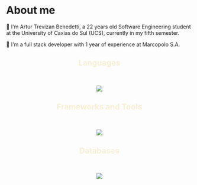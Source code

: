 # About me

💬 I'm Artur Trevizan Benedetti, a 22 years old Software Engineering student at the University of Caxias do Sul (UCS), currently in my fifth semester.

🔭 I'm a full stack developer with 1 year of experience at Marcopolo S.A.

<h2 align="center" style="color: #f8efd4;"> Languages </h2>

<div style="display: inline_block" align="center"><br>
  <p align="center">
    <a href="https://skillicons.dev">
      <img src="https://skillicons.dev/icons?i=js,ts,java,py,html,css&perline=14" />
    </a>
  </p>
</div>

<h2 align="center" style="color: #f8efd4;"> Frameworks and Tools </h2>

<div style="display: inline_block" align="center"><br>
  <p align="center">
    <a href="https://skillicons.dev">
      <img src="https://skillicons.dev/icons?i=nodejs,express,spring,react,jquery,postman,docker,git,github,vscode,bitbucket&perline=14" />
    </a>
  </p>
</div>

<h2 align="center" style="color: #f8efd4;"> Databases </h2>

<div style="display: inline_block" align="center"><br>
  <p align="center">
    <a href="https://skillicons.dev">
      <img src="https://skillicons.dev/icons?i=mongodb,mysql&perline=14" />
    </a>
  </p>
</div>
